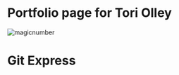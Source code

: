 # Portfolio page for Tori Olley
![magicnumber](https://user-images.githubusercontent.com/46722789/56874656-0b621680-6a01-11e9-85bc-5714b2ad7e32.jpg)

# Git Express

